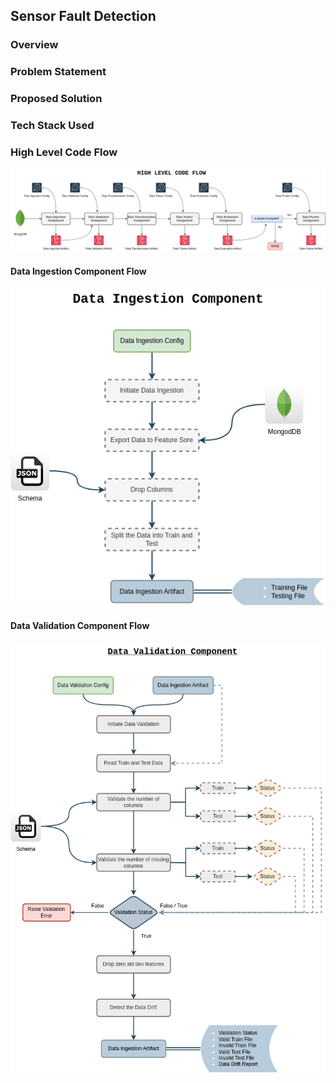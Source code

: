 ## Sensor Fault Detection

### Overview

### Problem Statement

### Proposed Solution

### Tech Stack Used

### High Level Code Flow
![alt text](<Sensor-High Level Code Flow.png>)

#### Data Ingestion Component Flow
![alt text](<Sensor-High Level Code Flow-Page-2.drawio.png>)

#### Data Validation Component Flow
![alt text](<Sensor-High Level Code Flow-Page-3.png>)

